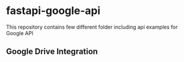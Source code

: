 # fastapi-google-api
This repository contains few different folder including api examples for Google API

## Google Drive Integration